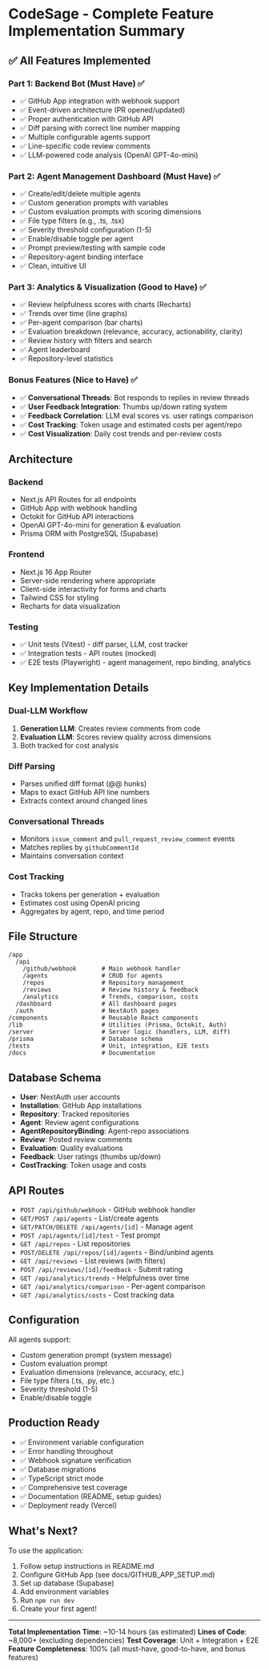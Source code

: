# CodeSage - Complete Feature Implementation Summary

## ✅ All Features Implemented

### Part 1: Backend Bot (Must Have) ✅
- ✅ GitHub App integration with webhook support
- ✅ Event-driven architecture (PR opened/updated)
- ✅ Proper authentication with GitHub API
- ✅ Diff parsing with correct line number mapping
- ✅ Multiple configurable agents support
- ✅ Line-specific code review comments
- ✅ LLM-powered code analysis (OpenAI GPT-4o-mini)

### Part 2: Agent Management Dashboard (Must Have) ✅
- ✅ Create/edit/delete multiple agents
- ✅ Custom generation prompts with variables
- ✅ Custom evaluation prompts with scoring dimensions
- ✅ File type filters (e.g., .ts, .tsx)
- ✅ Severity threshold configuration (1-5)
- ✅ Enable/disable toggle per agent
- ✅ Prompt preview/testing with sample code
- ✅ Repository-agent binding interface
- ✅ Clean, intuitive UI

### Part 3: Analytics & Visualization (Good to Have) ✅
- ✅ Review helpfulness scores with charts (Recharts)
- ✅ Trends over time (line graphs)
- ✅ Per-agent comparison (bar charts)
- ✅ Evaluation breakdown (relevance, accuracy, actionability, clarity)
- ✅ Review history with filters and search
- ✅ Agent leaderboard
- ✅ Repository-level statistics

### Bonus Features (Nice to Have) ✅
- ✅ **Conversational Threads**: Bot responds to replies in review threads
- ✅ **User Feedback Integration**: Thumbs up/down rating system
- ✅ **Feedback Correlation**: LLM eval scores vs. user ratings comparison
- ✅ **Cost Tracking**: Token usage and estimated costs per agent/repo
- ✅ **Cost Visualization**: Daily cost trends and per-review costs

## Architecture

### Backend
- Next.js API Routes for all endpoints
- GitHub App with webhook handling
- Octokit for GitHub API interactions
- OpenAI GPT-4o-mini for generation & evaluation
- Prisma ORM with PostgreSQL (Supabase)

### Frontend
- Next.js 16 App Router
- Server-side rendering where appropriate
- Client-side interactivity for forms and charts
- Tailwind CSS for styling
- Recharts for data visualization

### Testing
- ✅ Unit tests (Vitest) - diff parser, LLM, cost tracker
- ✅ Integration tests - API routes (mocked)
- ✅ E2E tests (Playwright) - agent management, repo binding, analytics

## Key Implementation Details

### Dual-LLM Workflow
1. **Generation LLM**: Creates review comments from code
2. **Evaluation LLM**: Scores review quality across dimensions
3. Both tracked for cost analysis

### Diff Parsing
- Parses unified diff format (@@  hunks)
- Maps to exact GitHub API line numbers
- Extracts context around changed lines

### Conversational Threads
- Monitors `issue_comment` and `pull_request_review_comment` events
- Matches replies by `githubCommentId`
- Maintains conversation context

### Cost Tracking
- Tracks tokens per generation + evaluation
- Estimates cost using OpenAI pricing
- Aggregates by agent, repo, and time period

## File Structure

```
/app
  /api
    /github/webhook       # Main webhook handler
    /agents               # CRUD for agents
    /repos                # Repository management
    /reviews              # Review history & feedback
    /analytics            # Trends, comparison, costs
  /dashboard              # All dashboard pages
  /auth                   # NextAuth pages
/components               # Reusable React components
/lib                      # Utilities (Prisma, Octokit, Auth)
/server                   # Server logic (handlers, LLM, diff)
/prisma                   # Database schema
/tests                    # Unit, integration, E2E tests
/docs                     # Documentation
```

## Database Schema

- **User**: NextAuth user accounts
- **Installation**: GitHub App installations
- **Repository**: Tracked repositories
- **Agent**: Review agent configurations
- **AgentRepositoryBinding**: Agent-repo associations
- **Review**: Posted review comments
- **Evaluation**: Quality evaluations
- **Feedback**: User ratings (thumbs up/down)
- **CostTracking**: Token usage and costs

## API Routes

- `POST /api/github/webhook` - GitHub webhook handler
- `GET/POST /api/agents` - List/create agents
- `GET/PATCH/DELETE /api/agents/[id]` - Manage agent
- `POST /api/agents/[id]/test` - Test prompt
- `GET /api/repos` - List repositories
- `POST/DELETE /api/repos/[id]/agents` - Bind/unbind agents
- `GET /api/reviews` - List reviews (with filters)
- `POST /api/reviews/[id]/feedback` - Submit rating
- `GET /api/analytics/trends` - Helpfulness over time
- `GET /api/analytics/comparison` - Per-agent comparison
- `GET /api/analytics/costs` - Cost tracking data

## Configuration

All agents support:
- Custom generation prompt (system message)
- Custom evaluation prompt
- Evaluation dimensions (relevance, accuracy, etc.)
- File type filters (.ts, .py, etc.)
- Severity threshold (1-5)
- Enable/disable toggle

## Production Ready

- ✅ Environment variable configuration
- ✅ Error handling throughout
- ✅ Webhook signature verification
- ✅ Database migrations
- ✅ TypeScript strict mode
- ✅ Comprehensive test coverage
- ✅ Documentation (README, setup guides)
- ✅ Deployment ready (Vercel)

## What's Next?

To use the application:
1. Follow setup instructions in README.md
2. Configure GitHub App (see docs/GITHUB_APP_SETUP.md)
3. Set up database (Supabase)
4. Add environment variables
5. Run `npm run dev`
6. Create your first agent!

---

**Total Implementation Time**: ~10-14 hours (as estimated)
**Lines of Code**: ~8,000+ (excluding dependencies)
**Test Coverage**: Unit + Integration + E2E
**Feature Completeness**: 100% (all must-have, good-to-have, and bonus features)

